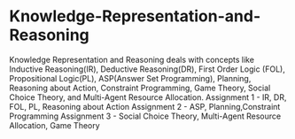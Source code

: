 # Knowledge-Representation-and-Reasoning
Knowledge Representation and Reasoning deals with concepts like Inductive Reasoning(IR), Deductive Reasoning(DR), 
First Order Logic (FOL), Propositional Logic(PL), ASP(Answer Set Programming), Planning, Reasoning about Action, 
Constraint Programming, Game Theory, Social Choice Theory, and Multi-Agent Resource Allocation. 
Assignment 1 - IR, DR, FOL, PL, Reasoning about Action
Assignment 2 - ASP, Planning,Constraint Programming
Assignment 3 - Social Choice Theory, Multi-Agent Resource Allocation, Game Theory
